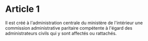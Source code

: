 # Article 1

Il est créé à l'administration centrale du ministère de l'intérieur une commission administrative paritaire compétente à l'égard des administrateurs civils qui y sont affectés ou rattachés.
